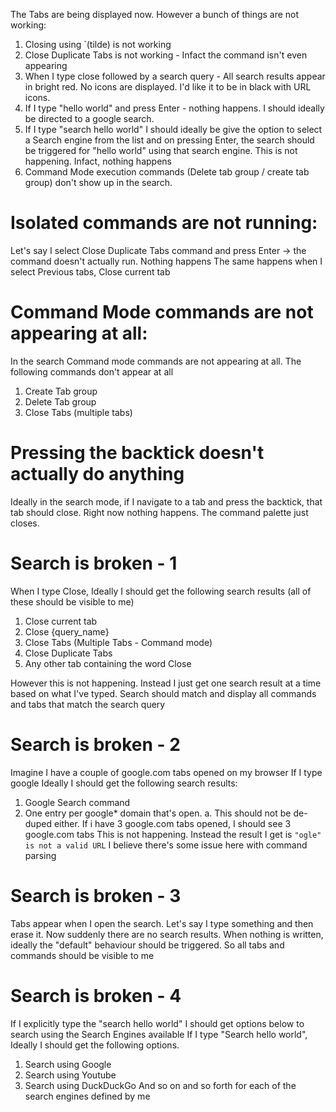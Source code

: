 The Tabs are being displayed now. However a bunch of things are not working:
1. Closing using `(tilde) is not working
2. Close Duplicate Tabs is not working - Infact the command isn't even appearing
3. When I type close followed by a search query - All search results appear in bright red. No icons are displayed. I'd like it to be in black with
   URL icons.
4. If I type "hello world" and press Enter - nothing happens. I should ideally be directed to a google search.
5. If I type "search hello world" I should ideally be give the option to select a Search engine from the list and on pressing Enter, the search
   should be triggered for "hello world" using that search engine. This is not happening. Infact, nothing happens
6. Command Mode execution commands (Delete tab group / create tab group) don't show up in the search.

# Isolated commands are not running:
Let's say I select Close Duplicate Tabs command and press Enter -> the command doesn't actually run. Nothing happens
The same happens when I select Previous tabs, Close current tab

# Command Mode commands are not appearing at all:
In the search Command mode commands are not appearing at all. The following commands don't appear at all
1. Create Tab group
2. Delete Tab group
3. Close Tabs (multiple tabs)

# Pressing the backtick doesn't actually do anything
Ideally in the search mode, if I navigate to a tab and press the backtick, that tab should close. Right now nothing happens. The command palette just closes.

# Search is broken - 1
When I type Close, Ideally I should get the following search results (all of these should be visible to me)
1. Close current tab
2. Close {query_name}
3. Close Tabs (Multiple Tabs - Command mode)
4. Close Duplicate Tabs
5. Any other tab containing the word Close

However this is not happening. Instead I just get one search result at a time based on what I've typed. Search should match and display all commands and tabs that match the search query

# Search is broken - 2
Imagine I have a couple of google.com tabs opened on my browser
If I type google Ideally I should get the following search results:
1. Google Search command
2. One entry per google* domain that's open. 
   a. This should not be de-duped either. If i have 3 google.com tabs opened, I should see 3 google.com tabs
This is not happening. Instead the result I get is `"ogle" is not a valid URL` I believe there's some issue here with command parsing

# Search is broken - 3
Tabs appear when I open the search. Let's say I type something and then erase it. Now suddenly there are no search results. When nothing is written, ideally the "default" behaviour should be triggered. So all tabs and commands should be visible to me

# Search is broken - 4
If I explicitly type the "search hello world" I should get options below to search using the Search Engines available
If I type "Search hello world", Ideally I should get the following options.
1. Search using Google
2. Search using Youtube
3. Search using DuckDuckGo
And so on and so forth for each of the search engines defined by me